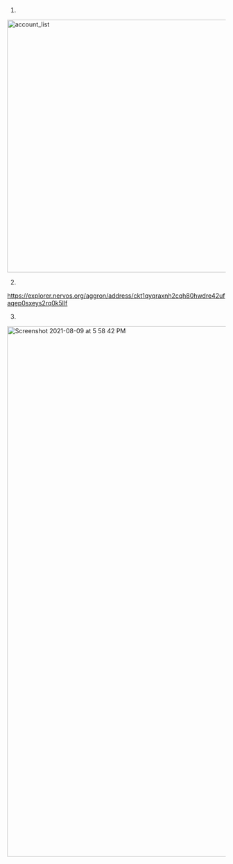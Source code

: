 1.
<img width="581" alt="account_list" src="https://user-images.githubusercontent.com/88630449/128702516-1ab811fc-c709-41b7-890c-3e34d8eb01fc.png">


2.
https://explorer.nervos.org/aggron/address/ckt1qyqraxnh2cqh80hwdre42ufaqep0sxeys2rq0k5llf

3.
<img width="1220" alt="Screenshot 2021-08-09 at 5 58 42 PM" src="https://user-images.githubusercontent.com/88630449/128706133-9f5edd11-2ef6-4607-9309-9656f829dfdb.png">
